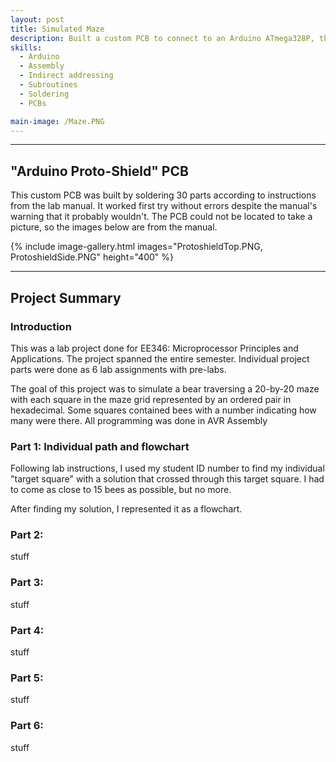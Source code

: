 ```yaml
---
layout: post
title: Simulated Maze
description: Built a custom PCB to connect to an Arduino ATmega328P, then used assembly (AVR) to implement a maze. Designed a flowchart solution and translated it into a 4-state finite state machine with subroutines and indirect addressing. Final code also counted how many "bees" the "bear" encountered in the maze.
skills:
  - Arduino
  - Assembly
  - Indirect addressing
  - Subroutines
  - Soldering
  - PCBs

main-image: /Maze.PNG
---
```


---

## "Arduino Proto-Shield" PCB

This custom PCB was built by soldering 30 parts according to instructions from the lab manual. It worked first try without errors despite the manual's warning that it probably wouldn't. The PCB could not be located to take a picture, so the images below are from the manual.

{% include image-gallery.html images="ProtoshieldTop.PNG, ProtoshieldSide.PNG" height="400" %}

---

## Project Summary


### Introduction


This was a lab project done for EE346: Microprocessor Principles and Applications. The project spanned the entire semester. Individual project parts were done as 6 lab assignments with pre-labs.
  
  
The goal of this project was to simulate a bear traversing a 20-by-20 maze with each square in the maze grid represented by an ordered pair in hexadecimal. Some squares contained bees with a number indicating how many were there. All programming was done in AVR Assembly


### Part 1: Individual path and flowchart


Following lab instructions, I used my student ID number to find my individual "target square" with a solution that crossed through this target square. I had to come as close to 15 bees as possible, but no more.
<br>

After finding my solution, I represented it as a flowchart.


### Part 2:


stuff


### Part 3:


stuff


### Part 4:


stuff


### Part 5:


stuff


### Part 6:


stuff
